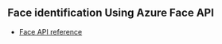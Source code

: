 Face identification Using Azure Face API
---

* [Face API reference](https://westus.dev.cognitive.microsoft.com/docs/services/563879b61984550e40cbbe8d/operations/563879b61984550f30395236)
